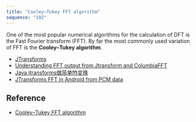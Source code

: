 ```yaml
---
title: "Cooley–Tukey FFT algorithm"
sequence: "102"
---
```


One of the most popular numerical algorithms for the calculation of DFT is the Fast Fourier transform (FFT).
By far the most commonly used variation of FFT is the **Cooley–Tukey algorithm**.

- [JTransforms](https://github.com/wendykierp/JTransforms)
- [Understanding FFT output from Jtransform and ColumbiaFFT](https://stackoverflow.com/questions/55782983/understanding-fft-output-from-jtransform-and-columbiafft)
- [Java jtransforms做简单fft变换](https://blog.csdn.net/weixin_43820764/article/details/109230075)
- [JTransforms FFT in Android from PCM data](https://stackoverflow.com/questions/7649003/jtransforms-fft-in-android-from-pcm-data)

## Reference

- [Cooley–Tukey FFT algorithm](https://en.wikipedia.org/wiki/Cooley%E2%80%93Tukey_FFT_algorithm)
